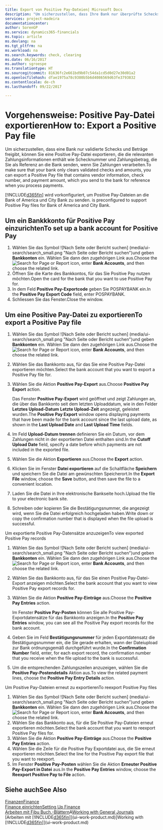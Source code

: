 ```yaml
---
title: Export von Positive Pay-Dateien| Microsoft Docs
description: "Um sicherzustellen, dass Ihre Bank nur überprüfte Schecks und Beträge freigibt, können Sie ihr eine Positive Pay Datei senden, die die Daten für Kreditoren, Schecks und Zahlungsinformationen enthält."
services: project-madeira
documentationcenter: 
author: SorenGP
ms.service: dynamics365-financials
ms.topic: article
ms.devlang: na
ms.tgt_pltfrm: na
ms.workload: na
ms.search.keywords: check, clearing
ms.date: 06/16/2017
ms.author: sgroespe
ms.translationtype: HT
ms.sourcegitcommit: 81636fc2e661bd9b07c54da1cd5d0d27e30d01a2
ms.openlocfilehash: dfae1975a78c9380b5b6d4086569d63fe3793832
ms.contentlocale: de-ch
ms.lasthandoff: 09/22/2017

---
```

# <a name="how-to-export-a-positive-pay-file"></a><span data-ttu-id="fb41c-103">Vorgehensweise: Positive Pay-Datei exportieren</span><span class="sxs-lookup"><span data-stu-id="fb41c-103">How to: Export a Positive Pay file</span></span>
<span data-ttu-id="fb41c-104">Um sicherzustellen, dass eine Bank nur validierte Schecks und Beträge freigibt, können Sie eine Positive Pay-Datei exportieren, die die relevanten Zahlungsinformationen enthält wie Schecknummer und Zahlungsbetrag, die Sie als Referenz an die Bank senden, wenn Sie Zahlungen verarbeiten.</span><span class="sxs-lookup"><span data-stu-id="fb41c-104">To make sure that your bank only clears validated checks and amounts, you can export a Positive Pay file that contains vendor information, check number, and payment amount, which you send to the bank for reference when you process payments.</span></span>

[!INCLUDE[d365fin](includes/d365fin_md.md)]<span data-ttu-id="fb41c-105"> wird vorkonfiguriert, um Positive Pay-Dateien an die Bank of America und City Bank zu senden.</span><span class="sxs-lookup"><span data-stu-id="fb41c-105"> is preconfigured to support Positive Pay files for Bank of America and City Bank.</span></span>

## <a name="to-set-up-a-bank-account-for-positive-pay"></a><span data-ttu-id="fb41c-106">Um ein Bankkkonto für Positive Pay einzurichten</span><span class="sxs-lookup"><span data-stu-id="fb41c-106">To set up a bank account for Positive Pay</span></span>
1. <span data-ttu-id="fb41c-107">Wählen Sie das Symbol ![Nach Seite oder Bericht suchen] (media/ui-search/search_small.png "Nach Seite oder Bericht suchen")und geben **Bankkonten** ein. Wählen Sie dann den zugehörigen Link aus.</span><span class="sxs-lookup"><span data-stu-id="fb41c-107">Choose the ![Search for Page or Report](media/ui-search/search_small.png "Search for Page or Report icon") icon, enter **Bank Accounts**, and then choose the related link.</span></span>
2. <span data-ttu-id="fb41c-108">Öffnen Sie die Karte des Bankkontos, für das Sie Positive Pay nutzen möchten.</span><span class="sxs-lookup"><span data-stu-id="fb41c-108">Open the card for the bank that you want to use Positive Pay for.</span></span>
3. <span data-ttu-id="fb41c-109">In dem Feld **Positive Pay-Exportcode** geben Sie POSPAYBANK ein.</span><span class="sxs-lookup"><span data-stu-id="fb41c-109">In the **Positive Pay Export Code** field, enter POSPAYBANK.</span></span>
4. <span data-ttu-id="fb41c-110">Schliessen Sie das Fenster.</span><span class="sxs-lookup"><span data-stu-id="fb41c-110">Close the window.</span></span>

## <a name="to-export-a-positive-pay-file"></a><span data-ttu-id="fb41c-111">Um eine Positive Pay-Datei zu exportieren</span><span class="sxs-lookup"><span data-stu-id="fb41c-111">To export a Positive Pay file</span></span>
1. <span data-ttu-id="fb41c-112">Wählen Sie das Symbol ![Nach Seite oder Bericht suchen] (media/ui-search/search_small.png "Nach Seite oder Bericht suchen")und geben **Bankkonten** ein. Wählen Sie dann den zugehörigen Link aus.</span><span class="sxs-lookup"><span data-stu-id="fb41c-112">Choose the ![Search for Page or Report](media/ui-search/search_small.png "Search for Page or Report icon") icon, enter **Bank Accounts**, and then choose the related link.</span></span>
2. <span data-ttu-id="fb41c-113">Wählen Sie das Bankkonto aus, für das Sie eine Positive Pay-Datei exportieren möchten.</span><span class="sxs-lookup"><span data-stu-id="fb41c-113">Select the bank account that you want to export a Positive Pay file for.</span></span>
3. <span data-ttu-id="fb41c-114">Wählen Sie die Aktion **Positive Pay-Export** aus.</span><span class="sxs-lookup"><span data-stu-id="fb41c-114">Choose **Positive Pay Export** action.</span></span>

    <span data-ttu-id="fb41c-115">Das Fenster **Positive Pay-Export** wird geöffnet und zeigt Zahlungen an, die über das Bankkonto seit dem letzten Uploaddatum, wie in den Felder **Letztes Upload-Datum** **Letzte Upload-Zeit** angezeigt, geleistet wurden.</span><span class="sxs-lookup"><span data-stu-id="fb41c-115">The **Positive Pay Export** window opens displaying payments that have been made for the bank account since the last upload date, as shown in the **Last Upload Date** and **Last Upload Time** fields.</span></span>
4. <span data-ttu-id="fb41c-116">Im Feld **Upload-Datum trennen** definieren Sie ein Datum, vor dem Zahlungen nicht in der exportierten Datei enthalten sind.</span><span class="sxs-lookup"><span data-stu-id="fb41c-116">In the **Cutoff Upload Date** field, specify a date before which payments are not included in the exported file.</span></span>
5. <span data-ttu-id="fb41c-117">Wählen Sie die Aktion **Exportieren** aus.</span><span class="sxs-lookup"><span data-stu-id="fb41c-117">Choose the **Export** action.</span></span>
6. <span data-ttu-id="fb41c-118">Klicken Sie im Fenster **Datei exportieren** auf die Schaltfläche **Speichern** und speichern Sie die Datei am gewünschten Speicherort.</span><span class="sxs-lookup"><span data-stu-id="fb41c-118">In the **Export File** window, choose the **Save** button, and then save the file to a convenient location.</span></span>
7. <span data-ttu-id="fb41c-119">Laden Sie die Datei in Ihre elektronische Bankseite hoch.</span><span class="sxs-lookup"><span data-stu-id="fb41c-119">Upload the file to your electronic bank site.</span></span>
8. <span data-ttu-id="fb41c-120">Schreiben oder kopieren Sie die Bestätigungsnummer, die angezeigt wird, wenn Sie die Datei erfolgreich hochgeladen haben.</span><span class="sxs-lookup"><span data-stu-id="fb41c-120">Write down or copy the confirmation number that is displayed when the file upload is successful.</span></span>

<span data-ttu-id="fb41c-121">Um exportierte Positive Pay-Datensätze anzuzeigen</span><span class="sxs-lookup"><span data-stu-id="fb41c-121">To view exported Positive Pay records</span></span>

1. <span data-ttu-id="fb41c-122">Wählen Sie das Symbol ![Nach Seite oder Bericht suchen] (media/ui-search/search_small.png "Nach Seite oder Bericht suchen")und geben **Bankkonten** ein. Wählen Sie dann den zugehörigen Link aus.</span><span class="sxs-lookup"><span data-stu-id="fb41c-122">Choose the ![Search for Page or Report](media/ui-search/search_small.png "Search for Page or Report icon") icon, enter **Bank Accounts**, and then choose the related link.</span></span>
2. <span data-ttu-id="fb41c-123">Wählen Sie das Bankkonto aus, für das Sie einen Positive Pay-Datei-Export anzeigen möchten.</span><span class="sxs-lookup"><span data-stu-id="fb41c-123">Select the bank account that you want to view Positive Pay export records for.</span></span>
3. <span data-ttu-id="fb41c-124">Wählen Sie die Aktion **Positive Pay-Einträge** aus.</span><span class="sxs-lookup"><span data-stu-id="fb41c-124">Choose the **Positive Pay Entries** action.</span></span>

    <span data-ttu-id="fb41c-125">Im Fenster **Positive Pay-Posten** können Sie alle Positive Pay-Exportdatensätze für das Bankkonto anzeigen.</span><span class="sxs-lookup"><span data-stu-id="fb41c-125">In the **Positive Pay Entries** window, you can see all the Positive Pay export records for the bank account.</span></span>
4. <span data-ttu-id="fb41c-126">Geben Sie im Feld **Bestätigungsnummer** für jeden Exportdatensatz die Bestätigungsnummer ein, die Sie gerade erhalten, wann der Dateiupload zur Bank ordnungsgemäß durchgeführt wurde.</span><span class="sxs-lookup"><span data-stu-id="fb41c-126">In the **Confirmation Number** field, enter, for each export record, the confirmation number that you receive when the file upload to the bank is successful.</span></span>
5. <span data-ttu-id="fb41c-127">Um die entsprechenden Zahlungszeilen anzuzeigen, wählen Sie die **Positive Pay-Postendetails** Aktion aus.</span><span class="sxs-lookup"><span data-stu-id="fb41c-127">To view the related payment lines, choose the **Positive Pay Entry Details** action.</span></span>

<span data-ttu-id="fb41c-128">Um Positive Pay-Dateien erneut zu exportieren</span><span class="sxs-lookup"><span data-stu-id="fb41c-128">To reexport Positive Pay files</span></span>

1. <span data-ttu-id="fb41c-129">Wählen Sie das Symbol ![Nach Seite oder Bericht suchen] (media/ui-search/search_small.png "Nach Seite oder Bericht suchen")und geben **Bankkonten** ein. Wählen Sie dann den zugehörigen Link aus.</span><span class="sxs-lookup"><span data-stu-id="fb41c-129">Choose the ![Search for Page or Report](media/ui-search/search_small.png "Search for Page or Report icon") icon, enter **Bank Accounts**, and then choose the related link.</span></span>
2. <span data-ttu-id="fb41c-130">Wählen Sie das Bankkonto aus, für die Sie Positive Pay-Dateien erneut exportieren möchten.</span><span class="sxs-lookup"><span data-stu-id="fb41c-130">Select the bank account that you want to reexport Positive Pay files for.</span></span>
3. <span data-ttu-id="fb41c-131">Wählen Sie die Aktion **Positive Pay-Einträge** aus.</span><span class="sxs-lookup"><span data-stu-id="fb41c-131">Choose the **Positive Pay Entries** action.</span></span>
4. <span data-ttu-id="fb41c-132">Wählen Sie die Zeile für die Positive Pay Exportdatei aus, die Sie erneut  exportieren möchten.</span><span class="sxs-lookup"><span data-stu-id="fb41c-132">Select the line for the Positive Pay export file that you want to reexport.</span></span>
5. <span data-ttu-id="fb41c-133">Im Fenster **Positive Pay-Posten** wählen Sie die Aktion **Erneuter Positive Pay-Export in Datei** aus.</span><span class="sxs-lookup"><span data-stu-id="fb41c-133">In the **Positive Pay Entries** window, choose the **Reexport Positive Pay to File** action.</span></span>

## <a name="see-also"></a><span data-ttu-id="fb41c-134">Siehe auch</span><span class="sxs-lookup"><span data-stu-id="fb41c-134">See Also</span></span>
[<span data-ttu-id="fb41c-135">Finanzen</span><span class="sxs-lookup"><span data-stu-id="fb41c-135">Finance</span></span>](finance.md)  
[<span data-ttu-id="fb41c-136">Finance einrichten</span><span class="sxs-lookup"><span data-stu-id="fb41c-136">Setting Up Finance</span></span>](finance-setup-finance.md)  
<span data-ttu-id="fb41c-137">[Arbeiten mit Fibu Buch.-Blättern](ui-work-general-journals.md)A</span><span class="sxs-lookup"><span data-stu-id="fb41c-137">[Working with General Journals](ui-work-general-journals.md)</span></span>  
<span data-ttu-id="fb41c-138">[Arbeiten mit [!INCLUDE[d365fin](includes/d365fin_md.md)]](ui-work-product.md)</span><span class="sxs-lookup"><span data-stu-id="fb41c-138">[Working with [!INCLUDE[d365fin](includes/d365fin_md.md)]](ui-work-product.md)</span></span>

